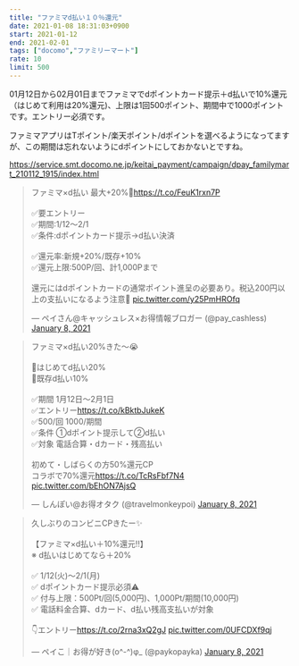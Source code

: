 ```yaml
---
title: "ファミマd払い１０％還元"
date: 2021-01-08 18:31:03+0900
start: 2021-01-12
end: 2021-02-01
tags: ["docomo","ファミリーマート"]
rate: 10
limit: 500
---
```

01月12日から02月01日までファミマでdポイントカード提示＋d払いで10%還元（はじめて利用は20%還元)、上限は1回500ポイント、期間中で1000ポイントです。エントリー必須です。

ファミマアプリはTポイント/楽天ポイント/dポイントを選べるようになってますが、この期間は忘れないようにdポイントにしておかないとですね。

https://service.smt.docomo.ne.jp/keitai_payment/campaign/dpay_familymart_210112_1915/index.html

<blockquote class="twitter-tweet"><p lang="ja" dir="ltr">ファミマ×d払い 最大+20%🙌<a href="https://t.co/FeuK1rxn7P">https://t.co/FeuK1rxn7P</a><br><br>✅要エントリー<br>✅期間:1/12〜2/1<br>✅条件:dポイントカード提示→d払い決済<br><br>✅還元率:新規+20%/既存+10%<br>✅還元上限:500P/回、計1,000Pまで<br><br>還元にはdポイントカードの通常ポイント進呈の必要あり。税込200円以上の支払いになるよう注意🤔 <a href="https://t.co/y25PmHROfq">pic.twitter.com/y25PmHROfq</a></p>&mdash; ペイさん@キャッシュレス×お得情報ブロガー (@pay_cashless) <a href="https://twitter.com/pay_cashless/status/1347450711076847616?ref_src=twsrc%5Etfw">January 8, 2021</a></blockquote> <script async src="https://platform.twitter.com/widgets.js" charset="utf-8"></script>
<blockquote class="twitter-tweet"><p lang="ja" dir="ltr">ファミマ×d払い20%きた～😭<br><br>🔸はじめてd払い20%<br>🔸既存d払い10%<br><br>✅期間 1月12日～2月1日<br>✅エントリー<a href="https://t.co/kBktbJukeK">https://t.co/kBktbJukeK</a><br>✅500/回 1000/期間<br>✅条件 ①dポイント提示して②d払い<br>✅対象 電話合算・dカード・残高払い<br><br>初めて・しばらくの方50%還元CP<br>コラボで70%還元<a href="https://t.co/TcRsFbf7N4">https://t.co/TcRsFbf7N4</a> <a href="https://t.co/bEhON7AjsQ">pic.twitter.com/bEhON7AjsQ</a></p>&mdash; しんぽい@お得オタク (@travelmonkeypoi) <a href="https://twitter.com/travelmonkeypoi/status/1347426100066934784?ref_src=twsrc%5Etfw">January 8, 2021</a></blockquote> <script async src="https://platform.twitter.com/widgets.js" charset="utf-8"></script>
<blockquote class="twitter-tweet"><p lang="ja" dir="ltr">久しぶりのコンビニCPきたー✨<br><br>【ファミマ×d払い＋10%還元‼️】<br>※ d払いはじめてなら＋20%<br><br>✅ 1/12(火)〜2/1(月)<br>✅ dポイントカード提示必須⚠️<br>✅ 付与上限：500Pt/回(5,000円)、1,000Pt/期間(10,000円)<br>✅ 電話料金合算、dカード、d払い残高支払いが対象<br><br>👇エントリー<a href="https://t.co/2rna3xQ2gJ">https://t.co/2rna3xQ2gJ</a> <a href="https://t.co/0UFCDXf9qj">pic.twitter.com/0UFCDXf9qj</a></p>&mdash; ペイこ｜お得が好き(o^-^)φ_ (@paykopayka) <a href="https://twitter.com/paykopayka/status/1347457469405007872?ref_src=twsrc%5Etfw">January 8, 2021</a></blockquote> <script async src="https://platform.twitter.com/widgets.js" charset="utf-8"></script>
